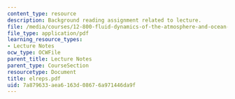 ```yaml
---
content_type: resource
description: Background reading assignment related to lecture.
file: /media/courses/12-800-fluid-dynamics-of-the-atmosphere-and-ocean-fall-2004/7a879633aea6163d08676a971446da9f_elreps.pdf
file_type: application/pdf
learning_resource_types:
- Lecture Notes
ocw_type: OCWFile
parent_title: Lecture Notes
parent_type: CourseSection
resourcetype: Document
title: elreps.pdf
uid: 7a879633-aea6-163d-0867-6a971446da9f
---
```

